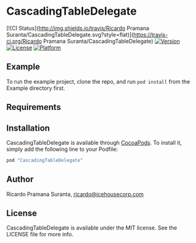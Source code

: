 # CascadingTableDelegate

[![CI Status](http://img.shields.io/travis/Ricardo Pramana Suranta/CascadingTableDelegate.svg?style=flat)](https://travis-ci.org/Ricardo Pramana Suranta/CascadingTableDelegate)
[![Version](https://img.shields.io/cocoapods/v/CascadingTableDelegate.svg?style=flat)](http://cocoapods.org/pods/CascadingTableDelegate)
[![License](https://img.shields.io/cocoapods/l/CascadingTableDelegate.svg?style=flat)](http://cocoapods.org/pods/CascadingTableDelegate)
[![Platform](https://img.shields.io/cocoapods/p/CascadingTableDelegate.svg?style=flat)](http://cocoapods.org/pods/CascadingTableDelegate)

## Example

To run the example project, clone the repo, and run `pod install` from the Example directory first.

## Requirements

## Installation

CascadingTableDelegate is available through [CocoaPods](http://cocoapods.org). To install
it, simply add the following line to your Podfile:

```ruby
pod "CascadingTableDelegate"
```

## Author

Ricardo Pramana Suranta, ricardo@icehousecorp.com

## License

CascadingTableDelegate is available under the MIT license. See the LICENSE file for more info.

